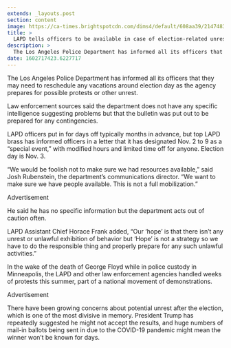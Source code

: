 ```yaml
--- 
extends: _layouts.post 
section: content 
image: https://ca-times.brightspotcdn.com/dims4/default/608aa39/2147483647/strip/true/crop/600x315+0+34/resize/1200x630!/quality/90/?url=https%3A%2F%2Fwww.trbimg.com%2Fimg-4ebc2922%2Fturbine%2Fla-me-occupy002a_lufbmepd 
title: > 
  LAPD tells officers to be available in case of election-related unrest 
description: > 
  The Los Angeles Police Department has informed all its officers that they may need to reschedule any vacations around election day as the agency prepares for possible protests or other unrest.LAPD officers put in for days off typically months in advance, but top LAPD brass has informed officers in a letter that it has designated Nov. 2 to 9 as a “special event,” with modified hours and limited time off for anyone.“We would be foolish not to make sure we had resources available,” said Josh Rubenstein, the department’s communications director.This is not a full mobilization.”AdvertisementHe said he has no specific information but the department acts out of caution often.AdvertisementThere have been growing concerns about potential unrest after the election, which is one of the most divisive in memory. 
date: 1602717423.6227717 
--- 
```

The Los Angeles Police Department has informed all its officers that they may need to reschedule any vacations around election day as the agency prepares for possible protests or other unrest.

Law enforcement sources said the department does not have any specific intelligence suggesting problems but that the bulletin was put out to be prepared for any contingencies.

LAPD officers put in for days off typically months in advance, but top LAPD brass has informed officers in a letter that it has designated Nov. 2 to 9 as a “special event,” with modified hours and limited time off for anyone. Election day is Nov. 3.

“We would be foolish not to make sure we had resources available,” said Josh Rubenstein, the department’s communications director. “We want to make sure we have people available. This is not a full mobilization.”

Advertisement

He said he has no specific information but the department acts out of caution often.

LAPD Assistant Chief Horace Frank added, “Our ‘hope’ is that there isn’t any unrest or unlawful exhibition of behavior but ‘Hope’ is not a strategy so we have to do the responsible thing and properly prepare for any such unlawful activities.”

In the wake of the death of George Floyd while in police custody in Minneapolis, the LAPD and other law enforcement agencies handled weeks of protests this summer, part of a national movement of demonstrations.

Advertisement

There have been growing concerns about potential unrest after the election, which is one of the most divisive in memory. President Trump has repeatedly suggested he might not accept the results, and huge numbers of mail-in ballots being sent in due to the COVID-19 pandemic might mean the winner won’t be known for days.